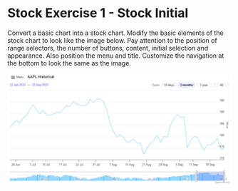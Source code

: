 # Stock Exercise 1 - Stock Initial

Convert a basic chart into a stock chart. Modify the basic elements of the stock
chart to look like the image below. Pay attention to the position of range
selectors, the number of buttons, content, initial selection and appearance.
Also position the menu and title. Customize the navigation at the bottom to look
the same as the image.

![exercise.png](exercise.png)
